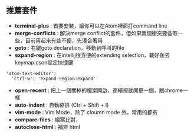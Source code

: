推薦套件
------------

- __terminal-plus__ : 首要安裝，讓你可以在Atom裡面打command line
- __merge-conflicts__ : 解決merge conflict的套件，但如果兩個衝突要各取一些，目前用起來有些不便，先湊合著用
- __goto__ : 右鍵goto declaration，移動到呼叫的file
- __expand-region__ : 在intellij很方便的extending selection，載好後去keymap.cson設定快捷鍵
```
'atom-text-editor':
  'ctrl-w': 'expand-region:expand'
```
- __open-recent__ : 把上一個關掉的檔案開啟，連續按就開更一個，跟chrome一樣
- __auto-indent__ : 自動縮排 (Ctrl + Shift + I)
- __vim-mode__ : Vim Mode，除了 cloumn mode 外，常用的都有
- __compare-files__ : 檔案比對，
- __autoclose-html__ : 補齊 html
 


